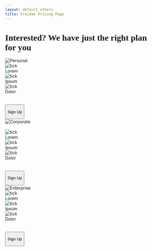 ```yaml
---
layout: default_others
title: Freidae Pricing Page
---
```

<h1 style="font-family: 'Aller';">Interested? We have just the right plan for you</h1>
<div class="col-sm-4 pri-div-res pri-div-dwn">
    <img alt="Personal" id="pr_prsnl" src="/data/img/pricing/Personal.png">
    <br>
    <img class="pri-img" alt="tick" src="/data/img/pricing/Tick_mark.png"><div class="pri-txt">Lorem</div>
    <img class="pri-img" alt="tick" src="/data/img/pricing/Tick_mark.png"><div class="pri-txt">Ipsum</div>
    <img class="pri-img" alt="tick" src="/data/img/pricing/Tick_mark.png"><div class="pri-txt">Dolor</div>
    <br>
    <br>
    <button type="submit" class="btn pri-sbmt" id="pri-sbmt1"><p style="text-align: center;">Sign Up</p></button>
</div>
<div class="col-sm-4 pri-div-res">
    <div>
        <img alt="Corporate" id="pr_crprt" src="/data/img/pricing/Corp.png">
    </div>
    <br>
    <img class="pri-img" alt="tick" src="/data/img/pricing/Tick_mark.png"><div class="pri-txt">Lorem</div>
    <img class="pri-img" alt="tick" src="/data/img/pricing/Tick_mark.png"><div class="pri-txt">Ipsum</div>
    <img class="pri-img" alt="tick" src="/data/img/pricing/Tick_mark.png"><div class="pri-txt">Dolor</div>
    <br>
    <br>
    <button type="submit" class="btn pri-sbmt" id="pri-sbmt2"><p style="text-align: center;">Sign Up</p></button>
</div>
<div class="col-sm-4 pri-div-res pri-div-dwn">
    <img alt="Enterprise" id="pr_entr" src="/data/img/pricing/Enterprise.png">
    <br>
    <img class="pri-img" alt="tick" src="/data/img/pricing/Tick_mark.png"><div class="pri-txt">Lorem</div>
    <img class="pri-img" alt="tick" src="/data/img/pricing/Tick_mark.png"><div class="pri-txt">Ipsum</div>
    <img class="pri-img" alt="tick" src="/data/img/pricing/Tick_mark.png"><div class="pri-txt">Dolor</div>
    <br>
    <br>
    <button type="submit" class="btn pri-sbmt" id="pri-sbmt3"><p style="text-align: center;">Sign Up</p></button>
</div>
